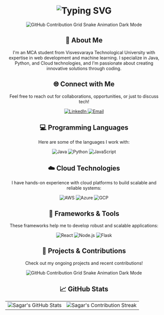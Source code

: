 <div align="center">
    <h1><img src="https://readme-typing-svg.herokuapp.com?font=Jetbrains+mono&size=40&duration=3000&color=33FF33&center=true&vCenter=true&width=435&lines=Hey..+I'm+Sagar+Bellikatti;Welcome+to+my+GitHub+Profile;" alt="Typing SVG"/></h1>
    <p><img src="https://raw.githubusercontent.com/sagarbellikatti/sagarbellikatti/output/github-contribution-grid-snake.svg" alt="GitHub Contribution Grid Snake Animation Dark Mode"/></p>
</div>

<div align="center">
    <h2>🚀 About Me</h2>
    <p>I'm an MCA student from Visvesvaraya Technological University with expertise in web development and machine learning. I specialize in Java, Python, and Cloud technologies, and I'm passionate about creating innovative solutions through coding.</p>
</div>

<div align="center">
    <h2>🌐 Connect with Me</h2>
    <p>Feel free to reach out for collaborations, opportunities, or just to discuss tech!</p>
    <div>
        <a href="https://www.linkedin.com/in/sagarbellikatti">
            <img src="https://img.shields.io/badge/LinkedIn-0077B5?style=for-the-badge&logo=linkedin&logoColor=white" alt="LinkedIn"/>
        </a>
        <a href="mailto:sagarbellikatti03@gmail.com">
            <img src="https://img.shields.io/badge/Email-EA4335?style=for-the-badge&logo=gmail&logoColor=white" alt="Email"/>
        </a>
    </div>
</div>

<div align="center">
    <h2>💻 Programming Languages</h2>
    <p>Here are some of the languages I work with:</p>
    <div>
        <img src="https://img.shields.io/badge/Java-007396?style=for-the-badge&logo=java&logoColor=white" alt="Java" />
        <img src="https://img.shields.io/badge/Python-3776AB?style=for-the-badge&logo=python&logoColor=white" alt="Python"/>
        <img src="https://img.shields.io/badge/JavaScript-F7DF1E?style=for-the-badge&logo=javascript&logoColor=black" alt="JavaScript"/>
    </div>
</div>

<div align="center">
    <h2>☁️ Cloud Technologies</h2>
    <p>I have hands-on experience with cloud platforms to build scalable and reliable systems:</p>
    <div>
        <img src="https://img.shields.io/badge/AWS-FF9900?style=for-the-badge&logo=amazonaws&logoColor=white" alt="AWS" />
        <img src="https://img.shields.io/badge/Azure-0089D6?style=for-the-badge&logo=microsoftazure&logoColor=white" alt="Azure"/>
        <img src="https://img.shields.io/badge/GCP-4285F4?style=for-the-badge&logo=googlecloud&logoColor=white" alt="GCP"/>
    </div>
</div>

<div align="center">
    <h2>🔧 Frameworks & Tools</h2>
    <p>These frameworks help me to develop robust and scalable applications:</p>
    <div>
        <img src="https://img.shields.io/badge/React-20232A?style=for-the-badge&logo=react&logoColor=61DAFB" alt="React"/>
        <img src="https://img.shields.io/badge/Node.js-339933?style=for-the-badge&logo=nodedotjs&logoColor=white" alt="Node.js"/>
        <img src="https://img.shields.io/badge/Flask-000000?style=for-the-badge&logo=flask&logoColor=white" alt="Flask"/>
    </div>
</div>

<div align="center">
    <h2>🎯 Projects & Contributions</h2>
    <p>Check out my ongoing projects and recent contributions!</p>
    <img src="https://raw.githubusercontent.com/sagarbellikatti/sagarbellikatti/output/github-contribution-grid-snake.svg" alt="GitHub Contribution Grid Snake Animation Dark Mode"/>
</div>

<div align="center">
    <h2>📈 GitHub Stats</h2>
    <table align="center" width="100%" height="100%" >
        <tr>
           <td><img style="border: none;" src="https://github-profile-summary-cards.vercel.app/api/cards/profile-details?username=sagarbellikatti&theme=github_dark" alt="Sagar's GitHub Stats"/></td>   
           <td><img style="border: none;" src="https://github-readme-streak-stats.herokuapp.com/?user=sagarbellikatti&theme=merko" alt="Sagar's Contribution Streak"/></td>
        </tr>
    </table>
</div>

<div align="center">
    <h2>👾 3D Modeling + VR + AR</h2>
    <p>I'm also into immersive tech like 3D Modeling and AR/VR. Here's a glimpse of my skills in these areas:</p>
    <div>
        <img src="https://img.shields.io/badge/Unreal_Engine-313131?style=for-the-badge&logo=unreal-engine&logoColor=white" alt="Unreal Engine"/>
        <img src="https://img.shields.io/badge/Unity-000000?style=for-the-badge&logo=unity&logoColor=white" alt="Unity"/>
        <img src="https://img.shields.io/badge/Maya-0696D7?style=for-the-badge&logo=autodesk&logoColor=white" alt="Maya"/>
    </div>
</div>

---

### 💬 **Feel free to reach out to me anytime!**
